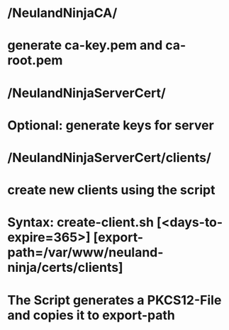 # /NeulandNinjaCA/
# generate ca-key.pem and ca-root.pem
#
# /NeulandNinjaServerCert/
# Optional: generate keys for server
#
# /NeulandNinjaServerCert/clients/
# create new clients using the script
# Syntax: create-client.sh <client-name> [<days-to-expire=365>] [export-path=/var/www/neuland-ninja/certs/clients]
# 
# The Script generates a PKCS12-File and copies it to export-path
#
